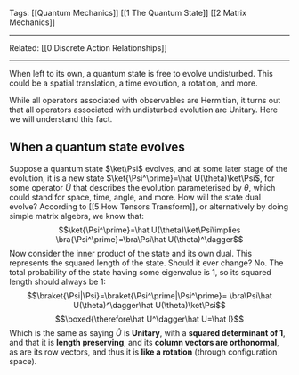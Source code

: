 Tags: [[Quantum Mechanics]] [[1 The Quantum State]] [[2 Matrix Mechanics]] 
___
Related: [[0 Discrete Action Relationships]]
___
When left to its own, a quantum state is free to evolve undisturbed. This could be a spatial translation, a time evolution, a rotation, and more. 

While all operators associated with observables are Hermitian, it turns out that all operators associated with undisturbed evolution are Unitary. Here we will understand this fact. 
## When a quantum state evolves
Suppose a quantum state $\ket\Psi$ evolves, and at some later stage of the evolution, it is a new state $\ket{\Psi^\prime}=\hat U(\theta)\ket\Psi$, for some operator $\hat U$ that describes the evolution parameterised by $\theta$, which could stand for space, time, angle, and more. How will the state dual evolve? According to [[5 How Tensors Transform]], or alternatively by doing simple matrix algebra, we know that:
$$\ket{\Psi^\prime}=\hat U(\theta)\ket\Psi\implies
\bra{\Psi^\prime}=\bra\Psi\hat U(\theta)^\dagger$$
Now consider the inner product of the state and its own dual. This represents the squared length of the state. Should it ever change? No. The total probability of the state having some eigenvalue is 1, so its squared length should always be 1:
$$\braket{\Psi|\Psi}=\braket{\Psi^\prime|\Psi^\prime}=
\bra\Psi\hat U(\theta)^\dagger\hat U(\theta)\ket\Psi$$
$$\boxed{\therefore\hat U^\dagger\hat U=\hat I}$$
Which is the same as saying $\hat U$ is **Unitary**, with a **squared determinant of 1**, and that it is **length preserving**, and its **column vectors are orthonormal**, as are its row vectors, and thus it is **like a rotation** (through configuration space). 